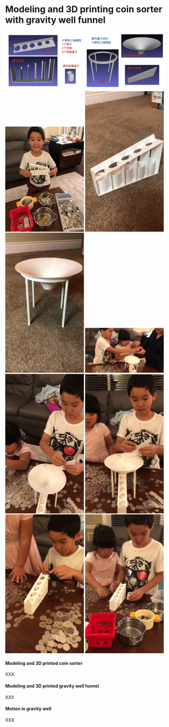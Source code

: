 # Modeling and 3D printing coin sorter with gravity well funnel 
<img src="coin_sort_3d_model.001.jpeg" width="250">  
<img src="coin_sort_3d_model.002.jpeg" width="250">  
<img src="coin_sorter_img2.jpeg" width="250">  
<img src="coin_sorter_2.gif" width="250">  
<img src="coin_sorter_3.gif" width="250">  
<img src="coin_sorter_4.gif" width="250">  
<img src="coin_sorter_5.gif" width="250">  
<img src="coin_sorter_6.gif" width="250">  
<img src="coin_sorter_7.gif" width="250">  
<img src="coin_sorter_8.gif" width="250">  

#### Modeling and 3D printed coin sorter  
XXX
 

#### Modeling and 3D printed gravity well funnel  
XXX   

#### Motion in gravity well  
XXX  
